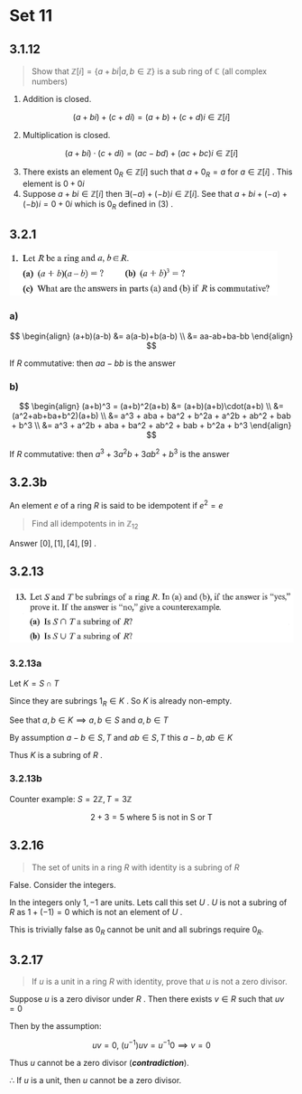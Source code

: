 # Set 11
## 3.1.12

> Show that $\mathbb{Z}[i] = \{a+bi|a, b\in\mathbb{Z}\}$ is a sub ring of $\mathbb{C}$ (all complex numbers)

1. Addition is closed.

$$
(a+bi)+(c+di) = (a+b)+(c+d)i \in \mathbb{Z}[i]
$$

2. Multiplication is closed.

$$
(a+bi)\cdot(c+di) = (ac-bd)+(ac+bc)i \in \mathbb{Z}[i]
$$

3. There exists an element $0_R \in \mathbb{Z}[i]$ such that $a+0_R=a$ for $a\in\mathbb{Z}[i]$ . This element is $0+0i$
4. Suppose $a+bi \in \mathbb{Z}[i]$ then $\exists (-a)+(-b)i\in\mathbb{Z}[i]$. See that $a+bi + (-a)+(-b)i = 0+0i$ which is $0_R$ defined in $(3)$ .

## 3.2.1

![3.2.1](../Problems/3.2.1.png)

### a)

$$
\begin{align}
(a+b)(a-b) &= a(a-b)+b(a-b) \\
&= aa-ab+ba-bb
\end{align}
$$

If $R$ commutative: then $aa-bb$ is the answer

### b)
$$
\begin{align}
(a+b)^3 = (a+b)^2(a+b) &= (a+b)(a+b)\cdot(a+b) \\
&= (a^2+ab+ba+b^2)(a+b) \\
&= a^3 + aba + ba^2 + b^2a + a^2b + ab^2 + bab + b^3 \\
&= a^3 + a^2b + aba + ba^2 + ab^2 + bab + b^2a + b^3 
\end{align}
$$

If $R$ commutative: then $a^3 + 3a^2b + 3ab^2 + b^3$ is the answer

## 3.2.3b

An element $e$ of a ring $R$ is said to be idempotent if $e^2=e$

> Find all idempotents in in $\mathbb{Z}_{12}$

Answer $[0], [1], [4], [9]$ .

## 3.2.13

![3.2.13a](../Problems/3.2.13a.png)
### 3.2.13a
Let $K = S \cap T$

Since they are subrings $1_R \in K$ . So $K$ is already non-empty.

See that $a, b\in K \implies a, b \in S \text{ and } a, b\in T$

By assumption $a-b \in S, T$ and $ab \in S, T$ this $a-b, ab \in K$

Thus $K$ is a subring of $R$ .

### 3.2.13b
Counter example: $S=2\mathbb{Z}, T=3\mathbb{Z}$ 

$$
2+3=5 \text{ where 5 is not in S or T }
$$

## 3.2.16

> The set of units in a ring $R$ with identity is a subring of $R$

False. Consider the integers. 

In the integers only $1, -1$ are units. Lets call this set $U$ . $U$ is not a subring of $R$ as $1+(-1)=0$ which is not an element of $U$ .

This is trivially false as $0_R$ cannot be unit and all subrings require $0_R$.

## 3.2.17

> If $u$ is a unit in a ring $R$ with identity, prove that $u$ is not a zero divisor.

Suppose $u$ is a zero divisor under $R$ . Then there exists $v\in R$ such that $uv=0$

Then by the assumption:

$$
uv = 0,\ (u^{-1})uv = u^{-1}0 \implies v=0
$$

Thus $u$ cannot be a  zero divisor (***contradiction***).

$\therefore$ If $u$ is a unit, then $u$ cannot be a zero divisor.